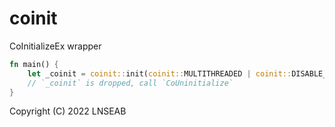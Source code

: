 # coinit

CoInitializeEx wrapper

```rust
fn main() {
    let _coinit = coinit::init(coinit::MULTITHREADED | coinit::DISABLE_OLE1DDE).unwrap();
    // `_coinit` is dropped, call `CoUninitialize`
}
```

Copyright (C) 2022 LNSEAB